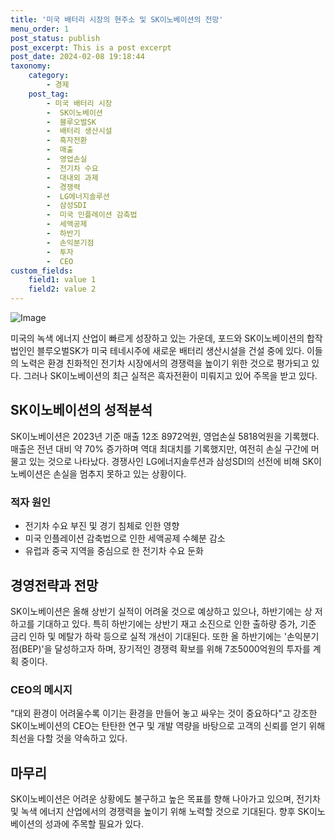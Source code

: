```yaml
---
title: '미국 배터리 시장의 현주소 및 SK이노베이션의 전망'
menu_order: 1
post_status: publish
post_excerpt: This is a post excerpt
post_date: 2024-02-08 19:18:44
taxonomy:
    category:
        - 경제
    post_tag:
        - 미국 배터리 시장
        -  SK이노베이션
        -  블루오벌SK
        -  배터리 생산시설
        -  흑자전환
        -  매출
        -  영업손실
        -  전기차 수요
        -  대내외 과제
        -  경쟁력
        -  LG에너지솔루션
        -  삼성SDI
        -  미국 인플레이션 감축법
        -  세액공제
        -  하반기
        -  손익분기점
        -  투자
        -  CEO
custom_fields:
    field1: value 1
    field2: value 2
---
```


![Image](https://imgnews.pstatic.net/image/293/2024/02/07/0000051485_001_20240207175401333.jpeg?type=w647)

미국의 녹색 에너지 산업이 빠르게 성장하고 있는 가운데, 포드와 SK이노베이션의 합작법인인 블루오벌SK가 미국 테네시주에 새로운 배터리 생산시설을 건설 중에 있다. 이들의 노력은 환경 친화적인 전기차 시장에서의 경쟁력을 높이기 위한 것으로 평가되고 있다. 그러나 SK이노베이션의 최근 실적은 흑자전환이 미뤄지고 있어 주목을 받고 있다.
## SK이노베이션의 성적분석
SK이노베이션은 2023년 기준 매출 12조 8972억원, 영업손실 5818억원을 기록했다. 매출은 전년 대비 약 70% 증가하며 역대 최대치를 기록했지만, 여전히 손실 구간에 머물고 있는 것으로 나타났다. 경쟁사인 LG에너지솔루션과 삼성SDI의 선전에 비해 SK이노베이션은 손실을 멈추지 못하고 있는 상황이다.
### 적자 원인
- 전기차 수요 부진 및 경기 침체로 인한 영향
- 미국 인플레이션 감축법으로 인한 세액공제 수혜분 감소
- 유럽과 중국 지역을 중심으로 한 전기차 수요 둔화
## 경영전략과 전망
SK이노베이션은 올해 상반기 실적이 어려울 것으로 예상하고 있으나, 하반기에는 상 저하고를 기대하고 있다. 특히 하반기에는 상반기 재고 소진으로 인한 출하량 증가, 기준 금리 인하 및 메탈가 하락 등으로 실적 개선이 기대된다. 또한 올 하반기에는 '손익분기점(BEP)'을 달성하고자 하며, 장기적인 경쟁력 확보를 위해 7조5000억원의 투자를 계획 중이다.
### CEO의 메시지
"대외 환경이 어려울수록 이기는 환경을 만들어 놓고 싸우는 것이 중요하다"고 강조한 SK이노베이션의 CEO는 탄탄한 연구 및 개발 역량을 바탕으로 고객의 신뢰를 얻기 위해 최선을 다할 것을 약속하고 있다. 
## 마무리
SK이노베이션은 어려운 상황에도 불구하고 높은 목표를 향해 나아가고 있으며, 전기차 및 녹색 에너지 산업에서의 경쟁력을 높이기 위해 노력할 것으로 기대된다. 향후 SK이노베이션의 성과에 주목할 필요가 있다.
